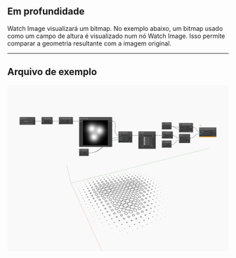 ## Em profundidade
Watch Image visualizará um bitmap. No exemplo abaixo, um bitmap usado como um campo de altura é visualizado num nó Watch Image. Isso permite comparar a geometria resultante com a imagem original.
___
## Arquivo de exemplo

![Watch Image](./CoreNodeModels.WatchImageCore_img.jpg)

